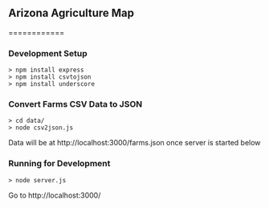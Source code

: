 ## Arizona Agriculture Map
============

### Development Setup

    > npm install express
    > npm install csvtojson
    > npm install underscore


### Convert Farms CSV Data to JSON

    > cd data/
    > node csv2json.js

Data will be at http://localhost:3000/farms.json once server is started below

### Running for Development


    > node server.js

Go to http://localhost:3000/